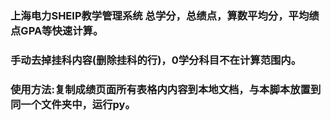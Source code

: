 ### 上海电力SHEIP教学管理系统 总学分，总绩点，算数平均分，平均绩点GPA等快速计算。

### 手动去掉挂科内容(删除挂科的行)，0学分科目不在计算范围内。

### 使用方法:复制成绩页面所有表格内内容到本地文档，与本脚本放置到同一个文件夹中，运行py。
